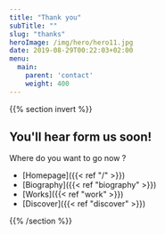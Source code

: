 ```yaml
---
title: "Thank you"
subTitle: ""
slug: "thanks"
heroImage: /img/hero/hero11.jpg
date: 2019-08-29T00:22:03+02:00
menu:
  main:
    parent: 'contact'
    weight: 400
---
```


{{% section invert %}}
## You'll hear form us soon!

Where do you want to go now ?
- [Homepage]({{< ref "/" >}})
- [Biography]({{< ref "biography" >}})
- [Works]({{< ref "work" >}})
- [Discover]({{< ref "discover" >}})

{{% /section %}}